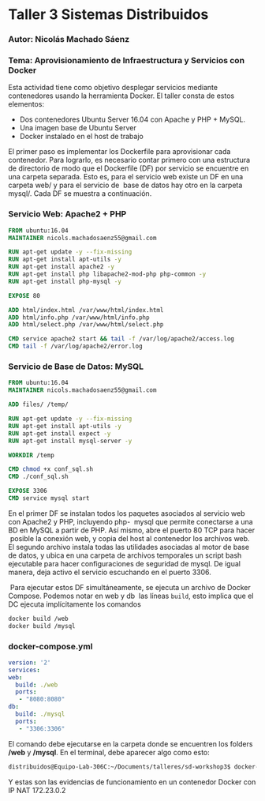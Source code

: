 # Taller 3 Sistemas Distribuidos
### Autor: Nicolás Machado Sáenz
### Tema: Aprovisionamiento de Infraestructura y Servicios con Docker

Esta actividad tiene como objetivo desplegar servicios mediante contenedores usando la herramienta Docker. El
taller consta de estos elementos:
  * Dos contenedores Ubuntu Server 16.04 con Apache y PHP + MySQL.
  * Una imagen base de Ubuntu Server
  * Docker instalado en el host de trabajo
  
  El primer paso es implementar los Dockerfile para aprovisionar cada contenedor. Para lograrlo, es necesario
  contar primero con una estructura de directorio de modo que el Dockerfile (DF) por servicio se encuentre en
  una carpeta separada. Esto es, para el servicio web existe un DF en una carpeta web/ y para el servicio de
  base de datos hay otro en la carpeta mysql/. Cada DF se muestra a continuación.
  
  ### Servicio Web: Apache2 + PHP
  ```Dockerfile
  FROM ubuntu:16.04
  MAINTAINER nicols.machadosaenz55@gmail.com
  
  RUN apt-get update -y --fix-missing
  RUN apt-get install apt-utils -y
  RUN apt-get install apache2 -y
  RUN apt-get install php libapache2-mod-php php-common -y
  RUN apt-get install php-mysql -y
  
  EXPOSE 80
  
  ADD html/index.html /var/www/html/index.html
  ADD html/info.php /var/www/html/info.php
  ADD html/select.php /var/www/html/select.php
  
  CMD service apache2 start && tail -f /var/log/apache2/access.log
  CMD tail -f /var/log/apache2/error.log
  ```
  ### Servicio de Base de Datos: MySQL
  ```Dockerfile
  FROM ubuntu:16.04
  MAINTAINER nicols.machadosaenz55@gmail.com
  
  ADD files/ /temp/
  
  RUN apt-get update -y --fix-missing
  RUN apt-get install apt-utils -y
  RUN apt-get install expect -y
  RUN apt-get install mysql-server -y
  
  WORKDIR /temp
  
  CMD chmod +x conf_sql.sh
  CMD ./conf_sql.sh
  
  EXPOSE 3306
  CMD service mysql start
  ```
  
  En el primer DF se instalan todos los paquetes asociados al servicio web con Apache2 y PHP, incluyendo php-
  mysql que permite conectarse a una BD en MySQL a partir de PHP. Así mismo, abre el puerto 80 TCP para hacer
  posible la conexión web, y copia del host al contenedor los archivos web. 
  El segundo archivo instala todas las utilidades asociadas al motor de base de datos, y ubica en una carpeta
  de archivos temporales un script bash ejecutable para hacer configuraciones de seguridad de mysql. De igual
  manera, deja activo el servicio escuchando en el puerto 3306.
  
  Para ejecutar estos DF simultáneamente, se ejecuta un archivo de Docker Compose. Podemos notar en web y db
  las líneas ```build```, esto implica que el DC ejecuta implícitamente los comandos
  
  ```bash
  docker build /web
  docker build /mysql
  ```
  ### docker-compose.yml
  ```yml
  version: '2'
  services:
  web:
    build: ./web
    ports:
     - "8080:8080"
  db:
    build: ./mysql
    ports:
     - "3306:3306"
  ```
  
  El comando debe ejecutarse en la carpeta donde se encuentren los folders <b>/web</b> y <b>/mysql</b>.
  En el terminal, debe aparecer algo como esto:
  ```bash
  distribuidos@Equipo-Lab-306C:~/Documents/talleres/sd-workshop3$ docker-compose up
  ```
  
  Y estas son las evidencias de funcionamiento en un contenedor Docker con IP NAT 172.23.0.2
  
